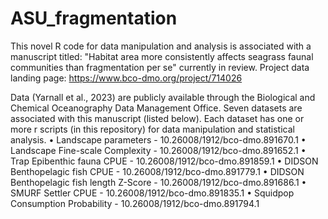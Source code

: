 # ASU_fragmentation
This novel R code for data manipulation and analysis is associated with a manuscript titled: "Habitat area more consistently affects seagrass faunal communities than fragmentation per se" currently in review. Project data landing page: https://www.bco-dmo.org/project/714026

Data (Yarnall et al., 2023) are publicly available through the Biological and Chemical Oceanography Data Management Office. Seven datasets are associated with this manuscript (listed below). Each dataset has one or more r scripts (in this repository) for data manipulation and statistical analysis.
•	Landscape parameters - 10.26008/1912/bco-dmo.891670.1
•	Landscape Fine-scale Complexity - 10.26008/1912/bco-dmo.891652.1
•	Trap Epibenthic fauna CPUE - 10.26008/1912/bco-dmo.891859.1
•	DIDSON Benthopelagic fish CPUE - 10.26008/1912/bco-dmo.891779.1
•	DIDSON Benthopelagic fish length Z-Score - 10.26008/1912/bco-dmo.891686.1
•	SMURF Settler CPUE - 10.26008/1912/bco-dmo.891835.1
•	Squidpop Consumption Probability - 10.26008/1912/bco-dmo.891794.1
